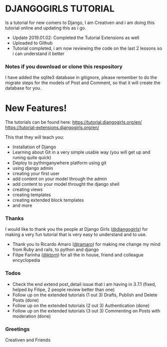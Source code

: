 # DJANGOGIRLS TUTORIAL

Is a tutorial for new comers to Django, I am Creativen and i am doing this tutorial online and updating this as i go.

- Update 2019.01.02: Completed the Tutorial Extensions as well
- Uploaded to Github
- Tutorial completed, i am now reviewing the code on the last 2 lessons so i can understand it better

### Notes if you download or clone this respository
I have added the sqlite3 database in gitignore, please remember to do the migrate steps for the models of Post and Comment, so that it will create the database for you.


# New Features!
The tutorials can be found here:
https://tutorial.djangogirls.org/en/
https://tutorial-extensions.djangogirls.org/en/

This that they will teach you:
  - Installation of Django
  - Learning about Git in a very simple usable way (you will get up and runing quite quick)
  - Deploy to pythinganywhere platform using git
  - using django admin
  - creating your first user
  - add content on your model through the admin
  - add content to your model throught the django shell
  - creating views
  - creating templates
  - creating extended block templates
  - and more

### Thanks

I would like to thank you the people at Django Girls ([@djangogirls](https://github.com/djangogirls)) for making a very fun tutorial that is very easy to understand and to use.

- Thank you to Ricardo Amaro ([@ramaro](https://github.com/ramaro)) for making me change my mind from Ruby and rails, to python and django
- Filipe Farinha ([@ktorn](https://github.com/ktorn)) for all the in house, friend and colleague encyclopedia

### Todos

 - Check the end extend post_detail issue that i am having in 3.7.1 (fixed, helped by Filipe, 2 people review better than one)
 - Follow up on the extended tutorials (1 out 3) Drafts, Publish and Delete Posts (done)
 - Follow up on the extended tutorials (2 out 3) Authentication (done) 
 - Follow up on the extended tutorials (3 out 3) Commenting on Posts with moderation (done)

### Greetings
Creativen and Friends
